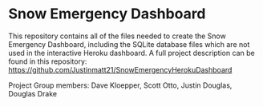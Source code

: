 # Snow Emergency Dashboard

This repository contains all of the files needed to create the Snow Emergency Dashboard, including the SQLite database files which are not used in the interactive Heroku dashboard.  A full project description can be found in this repository:  https://github.com/Justinmatt21/SnowEmergencyHerokuDashboard

Project Group members:  Dave Kloepper, Scott Otto, Justin Douglas, Douglas Drake
